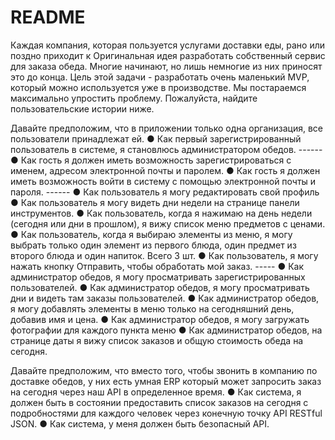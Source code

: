 # README

Каждая компания, которая пользуется услугами доставки еды, рано или поздно приходит к
 Оригинальная идея разработать собственный сервис для заказа обеда.  Многие начинают, но лишь немногие из них приносят
 это до конца.  Цель этой задачи - разработать очень маленький MVP, который можно
 используется уже в производстве.
 Мы постараемся максимально упростить проблему.  Пожалуйста, найдите пользовательские истории ниже. 
  
 Давайте предположим, что в приложении только одна организация, все пользователи принадлежат ей.
    ● Как первый зарегистрированный пользователь в системе, я становлюсь администратором обедов.
    ------
    ● Как гость я должен иметь возможность зарегистрироваться с именем, адресом электронной почты и паролем.
    ● Как гость я должен иметь возможность войти в систему с помощью электронной почты и пароля.
    ------
    ● Как пользователь я могу редактировать свой профиль
    ● Как пользователь я могу видеть дни недели на странице панели инструментов.
    ● Как пользователь, когда я нажимаю на день недели (сегодня или дни в прошлом), я вижу список меню предметов с ценами.
    ● Как пользователь, когда я выбираю элементы из меню, я могу выбрать только один элемент из первого
        блюда, один предмет из второго блюда и один напиток.  Всего 3 шт.
    ● Как пользователь, я могу нажать кнопку Отправить, чтобы обработать мой заказ.
    -----
    ● Как администратор обедов, я могу просматривать зарегистрированных пользователей.
    ● Как администратор обедов, я могу просматривать дни и видеть там заказы пользователей.
    ● Как администратор обедов, я могу добавлять элементы в меню только на сегодняшний день, добавив имя и цена.
    ● Как администратор обедов, я могу загружать фотографии для каждого пункта меню
    ● Как администратор обедов, на странице даты я вижу список заказов и общую стоимость обеда на сегодня.
        
 Давайте предположим, что вместо того, чтобы звонить в компанию по доставке обедов, у них есть умная ERP
 который может запросить заказ на сегодня через наш API в определенное время.
    ● Как система, я должен быть в состоянии предоставить список заказов на сегодня с подробностями для каждого
        человек через конечную точку API RESTful JSON.
    ● Как система, у меня должен быть безопасный API.
    
